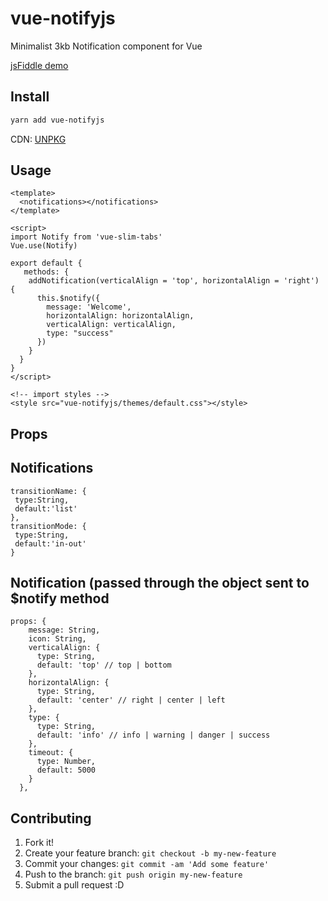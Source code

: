 # vue-notifyjs
Minimalist 3kb Notification component for Vue

[jsFiddle demo](https://jsfiddle.net/z11fe07p/2248/)

## Install

```bash
yarn add vue-notifyjs
```

CDN: [UNPKG](https://unpkg.com/vue-notifyjs/dist/)

## Usage

```vue
<template>
  <notifications></notifications>
</template>

<script>
import Notify from 'vue-slim-tabs'
Vue.use(Notify)

export default {
   methods: {
    addNotification(verticalAlign = 'top', horizontalAlign = 'right') {
      this.$notify({
        message: 'Welcome',
        horizontalAlign: horizontalAlign,
        verticalAlign: verticalAlign,
        type: "success"
      })
    }
  }
}
</script>

<!-- import styles -->
<style src="vue-notifyjs/themes/default.css"></style>
```

## Props

## Notifications 

```
transitionName: {
 type:String,
 default:'list'
},
transitionMode: {
 type:String,
 default:'in-out'
} 
```

## Notification (passed through the object sent to $notify method
```
props: {
    message: String,
    icon: String,
    verticalAlign: {
      type: String,
      default: 'top' // top | bottom
    },
    horizontalAlign: {
      type: String,
      default: 'center' // right | center | left
    },
    type: {
      type: String,
      default: 'info' // info | warning | danger | success
    },
    timeout: {
      type: Number,
      default: 5000
    }
  },
```
## Contributing

1. Fork it!
2. Create your feature branch: `git checkout -b my-new-feature`
3. Commit your changes: `git commit -am 'Add some feature'`
4. Push to the branch: `git push origin my-new-feature`
5. Submit a pull request :D

